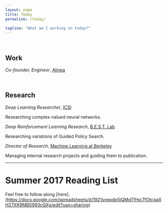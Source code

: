 ```yaml
---
layout: page
title: Today
permalink: /today/

tagline: "What am I working on today?"
---
```

<br>

## Work
*Co-founder, Engineer*, [Alinea](http://www.alinea.ai) 

<br>

## Research

*Deep Learning Researcher*, [ICSI](https://www.icsi.berkeley.edu/icsi/)
<p>
Researching complex-valued neural networks.
</p>

*Deep Reinforcement Learning Research*, [B.E.S.T. Lab](https://www.icsi.berkeley.edu/icsi/)
<p>
Researching variations of Guided Policy Search.
</p>


*Director of Research*, [Machine Learning at Berkeley](https://ml.berkeley.edu/)
<p>
Managing internal research projects and guiding them to publication. 
</p>

***

# Summer 2017 Reading List

Feel free to follow along [here].(https://docs.google.com/spreadsheets/d/1921snepdp5iQMqTfHic7fOtcgaXH27XK9MBS993cQXg/edit?usp=sharing)




